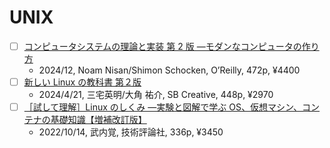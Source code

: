 # UNIX

- [ ] [コンピュータシステムの理論と実装 第 2 版 ―モダンなコンピュータの作り方](https://www.oreilly.co.jp/books/9784814400874/)
  - 2024/12, Noam Nisan/Shimon Schocken, O’Reilly, 472p, ¥4400
- [ ] [新しい Linux の教科書 第２版](https://www.amazon.co.jp/dp/B0CW1MW6HB)
  - 2024/4/21, 三宅英明/大角 祐介, SB Creative, 448p, ¥2970
- [ ] [［試して理解］Linux のしくみ ―実験と図解で学ぶ OS、仮想マシン、コンテナの基礎知識【増補改訂版】](https://www.amazon.co.jp/dp/B0BG8J5QJ1)
  - 2022/10/14, 武内覚, 技術評論社, 336p, ¥3450
